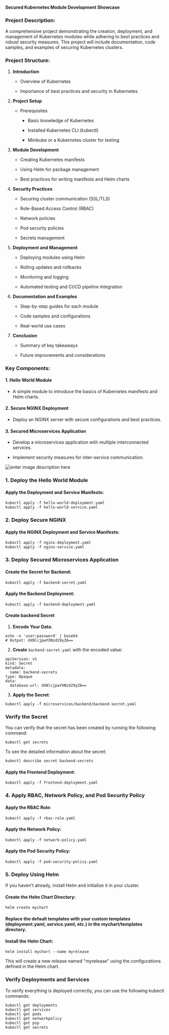 
**Secured Kubernetes Module Development Showcase**

### Project Description:

A comprehensive project demonstrating the creation, deployment, and management of Kubernetes modules while adhering to best practices and robust security measures. This project will include documentation, code samples, and examples of securing Kubernetes clusters.

### Project Structure:

1.  **Introduction**
    
    -   Overview of Kubernetes
        
    -   Importance of best practices and security in Kubernetes
        
2.  **Project Setup**
    
    -   Prerequisites
        
        -   Basic knowledge of Kubernetes
            
        -   Installed Kubernetes CLI (kubectl)
            
        -   Minikube or a Kubernetes cluster for testing
            
3.  **Module Development**
    
    -   Creating Kubernetes manifests
        
    -   Using Helm for package management
        
    -   Best practices for writing manifests and Helm charts
        
4.  **Security Practices**
    
    -   Securing cluster communication (SSL/TLS)
        
    -   Role-Based Access Control (RBAC)
        
    -   Network policies
        
    -   Pod security policies
        
    -   Secrets management
        
5.  **Deployment and Management**
    
    -   Deploying modules using Helm
        
    -   Rolling updates and rollbacks
        
    -   Monitoring and logging
        
    -   Automated testing and CI/CD pipeline integration
        
6.  **Documentation and Examples**
    
    -   Step-by-step guides for each module
        
    -   Code samples and configurations
        
    -   Real-world use cases
        
7.  **Conclusion**
    
    -   Summary of key takeaways
        
    -   Future improvements and considerations
        

### Key Components:

#### 1. **Hello World Module**

-   A simple module to introduce the basics of Kubernetes manifests and Helm charts.
    

#### 2. **Secure NGINX Deployment**

-   Deploy an NGINX server with secure configurations and best practices.
    

#### 3. **Secured Microservices Application**

-   Develop a microservices application with multiple interconnected services.
    
-   Implement security measures for inter-service communication.


![enter image description here](https://raw.githubusercontent.com/mr-kaveh/hd-k8s-modules/refs/heads/master/hello-world-module/Capture.PNG)

### 1. Deploy the Hello World Module

#### Apply the Deployment and Service Manifests:

```
kubectl apply -f hello-world-deployment.yaml
kubectl apply -f hello-world-service.yaml

```

### 2. Deploy Secure NGINX

#### Apply the NGINX Deployment and Service Manifests:

```
kubectl apply -f nginx-deployment.yaml
kubectl apply -f nginx-service.yaml

```

### 3. Deploy Secured Microservices Application

#### Create the Secret for Backend:

```
kubectl apply -f backend-secret.yaml

```

#### Apply the Backend Deployment:


```
kubectl apply -f backend-deployment.yaml

```

#### Create backend Secret

1.  **Encode Your Data**:
    

```
echo -n 'user:password' | base64
# Output: dXNlcjpwYXNzd29yZA==

```

2.  **Create** `backend-secret.yaml` with the encoded value:
    

```
apiVersion: v1
kind: Secret
metadata:
  name: backend-secrets
type: Opaque
data:
  database-url: dXNlcjpwYXNzd29yZA==

```

3.  **Apply the Secret**:
    



```
kubectl apply -f microservices/backend/backend-secret.yaml

```

### Verify the Secret

You can verify that the secret has been created by running the following command:

```
kubectl get secrets

```

To see the detailed information about the secret:

```
kubectl describe secret backend-secrets
```


#### Apply the Frontend Deployment:

```
kubectl apply -f frontend-deployment.yaml

```

### 4. Apply RBAC, Network Policy, and Pod Security Policy

#### Apply the RBAC Role:

```
kubectl apply -f rbac-role.yaml

```

#### Apply the Network Policy:

```
kubectl apply -f network-policy.yaml

```

#### Apply the Pod Security Policy:

```
kubectl apply -f pod-security-policy.yaml

```

### 5. Deploy Using Helm

If you haven't already, install Helm and initialize it in your cluster.

#### Create the Helm Chart Directory:

```
helm create mychart

```

#### Replace the default templates with your custom templates (deployment.yaml, service.yaml, etc.) in the mychart/templates directory.

#### Install the Helm Chart:

```
helm install mychart --name myrelease

```

This will create a new release named "myrelease" using the configurations defined in the Helm chart.

### Verify Deployments and Services

To verify everything is deployed correctly, you can use the following kubectl commands:

```
kubectl get deployments
kubectl get services
kubectl get pods
kubectl get networkpolicy
kubectl get psp
kubectl get secrets
```

